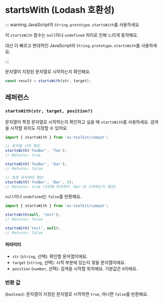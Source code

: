 # startsWith (Lodash 호환성)

::: warning JavaScript의 `String.prototype.startsWith`를 사용하세요

이 `startsWith` 함수는 `null`이나 `undefined` 처리로 인해 느리게 동작해요.

대신 더 빠르고 현대적인 JavaScript의 `String.prototype.startsWith`를 사용하세요.

:::

문자열이 지정된 문자열로 시작하는지 확인해요.

```typescript
const result = startsWith(str, target);
```

## 레퍼런스

### `startsWith(str, target, position?)`

문자열이 특정 문자열로 시작하는지 확인하고 싶을 때 `startsWith`를 사용하세요. 검색을 시작할 위치도 지정할 수 있어요.

```typescript
import { startsWith } from 'es-toolkit/compat';

// 문자열 시작 확인
startsWith('fooBar', 'foo');
// Returns: true

startsWith('fooBar', 'bar');
// Returns: false

// 특정 위치부터 확인
startsWith('fooBar', 'Bar', 3);
// Returns: true (3번째 위치부터 'Bar'로 시작하는지 확인)
```

`null`이나 `undefined`는 `false`를 반환해요.

```typescript
import { startsWith } from 'es-toolkit/compat';

startsWith(null, 'test');
// Returns: false

startsWith('test', null);
// Returns: false
```

#### 파라미터

- `str` (`string`, 선택): 확인할 문자열이에요.
- `target` (`string`, 선택): 시작 부분에 있는지 찾을 문자열이에요.
- `position` (`number`, 선택): 검색을 시작할 위치예요. 기본값은 `0`이에요.

### 반환 값

(`boolean`): 문자열이 지정된 문자열로 시작하면 `true`, 아니면 `false`를 반환해요.